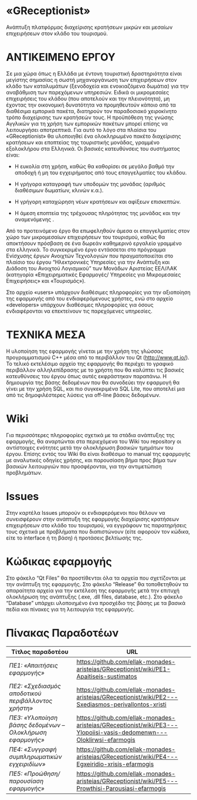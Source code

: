 «GReceptionist»
===============

Ανάπτυξη πλατφόρμας διαχείρισης κρατήσεων μικρών και μεσαίων επιχειρήσεων στον
κλάδο του τουρισμού.

ΑΝΤΙΚΕΙΜΕΝΟ ΕΡΓΟΥ
=================

Σε μια χώρα όπως η Ελλάδα με έντονη τουριστική δραστηριότητα είναι μεγίστης
σημασίας η σωστή μηχανοργάνωση των επιχειρήσεων στον κλάδο των καταλυμάτων
(ξενοδοχεία και ενοικιαζόμενα δωμάτια) για την αναβάθμιση των παρεχόμενων
υπηρεσιών. Ειδικά οι μικρομεσαίες επιχειρήσεις του κλάδου (που αποτελούν και την
πλειονότητα), μη έχοντας την οικονομική δυνατότητα να προμηθευτούν κάποιο από τα
διαθέσιμα εμπορικά πακέτα, διατηρούν τον παραδοσιακό χειροκίνητο τρόπο
διαχείρισης των κρατήσεών τους. Η προϋπόθεση της γνώσης Αγγλικών για τη χρήση
των εμπορικών πακέτων μπορεί επίσης να λειτουργήσει αποτρεπτικά. Για αυτό το
λόγo στα πλαίσια του «GReceptionist» θα υλοποιηθεί ένα ολοκληρωμένο πακέτο
διαχείρισης κρατήσεων και εποπτείας της τουριστικής μονάδας, γραμμένο
εξολοκλήρου στα Ελληνικά. Οι βασικές κατευθύνσεις του συστήματος είναι:

-   Η ευκολία στη χρήση, καθώς θα καθορίσει σε μεγάλο βαθμό την αποδοχή ή μη του
    εγχειρήματος από τους επαγγελματίες του κλάδου.

-   Η γρήγορα καταγραφή των υποδομών της μονάδας (αριθμός διαθέσιμων δωματίων,
    κλινών κ.α.).

-   Η γρήγορη καταχώρηση νέων κρατήσεων και αφίξεων επισκεπτών.

-   Η άμεση εποπτεία της τρέχουσας πληρότητας της μονάδας και την αναμενόμενης .

Από το προτεινόμενο έργο θα επωφεληθούν άμεσα οι επαγγελματίες στον χώρο των
μικρομεσαίων επιχειρήσεων του τουρισμού, καθώς θα αποκτήσουν πρόσβαση σε ένα
δωρεάν καθημερινό εργαλείο γραμμένο στα ελληνικά. Το συγκεκριμένο έργο
εντάσσεται στο πρόγραμμα Ενίσχυσης έργων Ανοιχτών Τεχνολογιών που
πραγματοποιείται στο πλαίσιο του έργου “Ηλεκτρονικές Υπηρεσίες για την Ανάπτυξη
και Διάδοση του Ανοιχτού Λογισμικού” των Μονάδων Αριστείας ΕΕΛ/ΛΑΚ (κατηγορία
«Επιχειρηματικές Εφαρμογές/ Υπηρεσίες για Μικρομεσαίες Επιχειρήσεις» και
«Τουρισμός»).

Στο αρχείο «users» υπάρχουν διαθέσιμες πληροφορίες για την αξιοποίηση της
εφαρμογής από του ενδιαφερόμενους χρήστες, ενώ στο αρχείο «developers» υπάρχουν
διαθέσιμες πληροφορίες για όσους ενδιαφέρονται να επεκτείνουν τις παρεχόμενες
υπηρεσίες.

ΤΕΧΝΙΚΑ ΜΕΣΑ
============

Η υλοποίηση της εφαρμογής γίνεται με την χρήση της γλώσσας προγραμματισμού C++
μέσα από το περιβάλλον του Qt (http://www.qt.io/). Το τελικό εκτελέσιμο αρχείο
της εφαρμογής θα περιέχει το γραφικό περιβάλλον αλληλεπίδρασης με το χρήστη που
θα καλύπτει τις βασικές κατευθύνσεις του έργου όπως αυτές εκφράστηκαν παραπάνω.
Η δημιουργία της βάσης δεδομένων που θα συνοδεύει την εφαρμογή θα γίνει με την
χρήση SQL, και πιο συγκεκριμένα SQL Lite, που αποτελεί μια από τις
δημοφιλέστερες λύσεις για off-line βάσεις δεδομένων.

Wiki
====

Για περισσότερες πληροφορίες σχετικά με τα στάδια ανάπτυξης της εφαρμογής, θα
αναρτώνται στα περιεχόμενα του Wiki του repository οι αντίστοιχες ενότητες μετά
την ολοκλήρωση βασικών τμημάτων του έργου. Επίσης εντός του Wiki θα είναι
διαθέσιμο το manual της εφαρμογής με αναλυτικές οδηγίες χρήσης, και παρουσίαση
βήμα προς βήμα των βασικών λειτουργιών που προσφέρονται, για την αντιμετώπιση
προβλημάτων.

Issues
======

Στην καρτέλα Issues μπορούν οι ενδιαφερόμενοι που θέλουν να συνεισφέρουν στην
ανάπτυξη της εφαρμογής διαχείρισης κρατήσεων επιχειρήσεων στο κλάδο του
τουρισμού, να εγγράφουν τις παρατηρήσεις τους σχετικά με προβλήματα που
διαπιστώνουν (είτε αφορούν τον κώδικα, είτε το interface ή τη βάση) ή προτάσεις
βελτίωσής της.

Κώδικας εφαρμογής
=================

Στο φάκελο “Qt Files” θα προστίθενται όλα τα αρχεία που σχετίζονται με την
ανάπτυξη της εφαρμογής. Στο φάκελο “Release” θα τοποθετηθούν τα απαραίτητα
αρχεία για την εκτέλεση της εφαρμογής μετά την επιτυχή ολοκλήρωση της ανάπτυξης
(.exe, .dll files, database, etc.). Στο φάκελο “Database” υπάρχει υλοποιημένο
ένα προσχέδιο της βάσης με τα βασικά πεδία και πίνακες για τη λειτουργία της
εφαρμογής.

Πίνακας Παραδοτέων
==================

| **Τίτλος παραδοτέου**                                     | **URL**                                                                                                                |
|-----------------------------------------------------------|------------------------------------------------------------------------------------------------------------------------|
| *ΠΕ1: «Απαιτήσεις εφαρμογής»*                             | <https://github.com/ellak-monades-aristeias/GReceptionist/wiki/PE1-Apaitiseis-sustimatos>                              |
| *ΠΕ2: «Σχεδιασμός αποδοτικού περιβάλλοντος χρήστη»*       | <https://github.com/ellak-monades-aristeias/GReceptionist/wiki/PE2---Sxediasmos-perivallontos-xristi>                  |
| *ΠΕ3: «Υλοποίηση βάσης δεδομένων – Ολοκλήρωση εφαρμογής»* | <https://github.com/ellak-monades-aristeias/GReceptionist/wiki/PE3---Ylopoiisi-vasis-dedomenwn---Oloklirwsi-efarmogis> |
| *ΠΕ4: «Συγγραφή συμπληρωματικών εγχειριδίων»*             | <https://github.com/ellak-monades-aristeias/GReceptionist/wiki/PE4---Egxeiridio-xrisis-efarmogis>                      |
| *ΠΕ5: «Προώθηση/ παρουσίαση εφαρμογής»*                   | <https://github.com/ellak-monades-aristeias/GReceptionist/wiki/PE5---Prowthisi-Parousiasi-efarmogis>                   |
